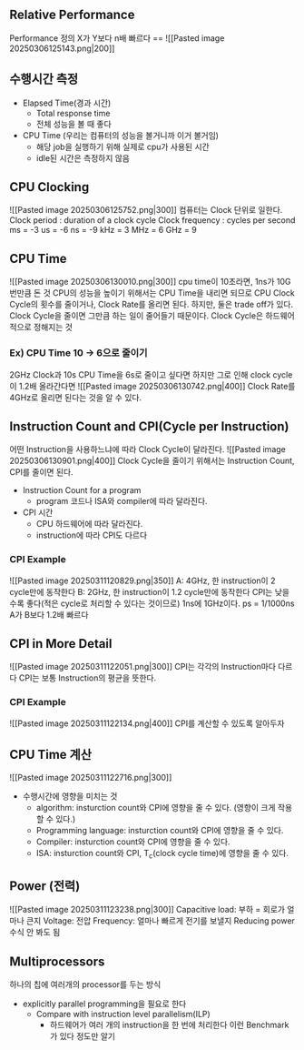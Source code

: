 ## Relative Performance
Performance 정의
X가 Y보다 n배 빠르다 \== ![[Pasted image 20250306125143.png|200]]
## 수행시간 측정
- Elapsed Time(경과 시간)
	- Total response time
	- 전체 성능을 볼 때 좋다
- CPU Time (우리는 컴퓨터의 성능을 볼거니까 이거 볼거임)
	- 해당 job을 실행하기 위해 실제로 cpu가 사용된 시간
	- idle된 시간은 측정하지 않음
## CPU Clocking
![[Pasted image 20250306125752.png|300]]
컴퓨터는 Clock 단위로 일한다.
Clock period : duration of a clock cycle
Clock frequency : cycles per second
ms = -3
us = -6
ns = -9
kHz = 3
MHz = 6
GHz = 9
## CPU Time
![[Pasted image 20250306130010.png|300]]
cpu time이 10초라면, 1ns가 10G번만큼 돈 것
CPU의 성능을 높이기 위해서는 CPU Time을 내리면 되므로 
CPU Clock Cycle의 횟수를 줄이거나, Clock Rate를 올리면 된다.
하지만, 둘은 trade off가 있다.
Clock Cycle을 줄이면 그만큼 하는 일이 줄어들기 때문이다.
Clock Cycle은 하드웨어적으로 정해지는 것
### Ex) CPU Time 10 -> 6으로 줄이기
2GHz Clock과 10s CPU Time을 6s로 줄이고 싶다면 
하지만 그로 인해 clock cycle이 1.2배 올라간다면
![[Pasted image 20250306130742.png|400]]
Clock Rate를 4GHz로 올리면 된다는 것을 알 수 있다.
## Instruction Count and CPI(Cycle per Instruction)
어떤 Instruction을 사용하느냐에 따라 Clock Cycle이 달라진다.
![[Pasted image 20250306130901.png|400]]
Clock Cycle을 줄이기 위해서는 Instruction Count, CPI를 줄이면 된다.
- Instruction Count for a program
	- program 코드나 ISA와 compiler에 따라 달라진다.
- CPI 시간
	- CPU 하드웨어에 따라 달라진다.
	- instruction에 따라 CPI도 다르다
### CPI Example
![[Pasted image 20250311120829.png|350]]
A: 4GHz, 한 instruction이 2 cycle만에 동작한다
B: 2GHz, 한 instruction이 1.2 cycle만에 동작한다
CPI는 낮을 수록 좋다(적은 cycle로 처리할 수 있다는 것이므로)
1ns에 1GHz이다.
ps = 1/1000ns
A가 B보다 1.2배 빠르다
## CPI in More Detail
![[Pasted image 20250311122051.png|300]]
CPI는 각각의 Instruction마다 다르다
CPI는 보통 Instruction의 평균을 뜻한다.
### CPI Example
![[Pasted image 20250311122134.png|400]]
CPI를 계산할 수 있도록 알아두자

## CPU Time 계산
![[Pasted image 20250311122716.png|300]]
- 수행시간에 영향을 미치는 것
	- algorithm: insturction count와 CPI에 영향을 줄 수 있다. (영향이 크게 작용할 수 있다.)
	- Programming language: insturction count와 CPI에 영향을 줄 수 있다.
	- Compiler: insturction count와 CPI에 영향을 줄 수 있다.
	- ISA: insturction count와 CPI, T<sub>c</sub>(clock cycle time)에 영향을 줄 수 있다.
## Power (전력)
![[Pasted image 20250311123238.png|300]]
Capacitive load: 부하 = 회로가 얼마나 큰지
Voltage: 전압
Frequency: 얼마나 빠르게 전기를 보낼지
Reducing power 수식 안 봐도 됨
## Multiprocessors
하나의 칩에 여러개의 processor를 두는 방식
- explicitly parallel programming을 필요로 한다
	- Compare with instruction level parallelism(ILP)
		- 하드웨어가 여러 개의 instruction을 한 번에 처리한다
이런 Benchmark가 있다 정도만 알기